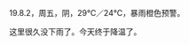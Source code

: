 <link href="../../css/style.css" rel="stylesheet" type="text/css" />

<span class="fzzy">19.8.2，周五，阴，29℃／24℃，暴雨橙色预警。

<div class="p">

这里很久没下雨了。今天终于降温了。


